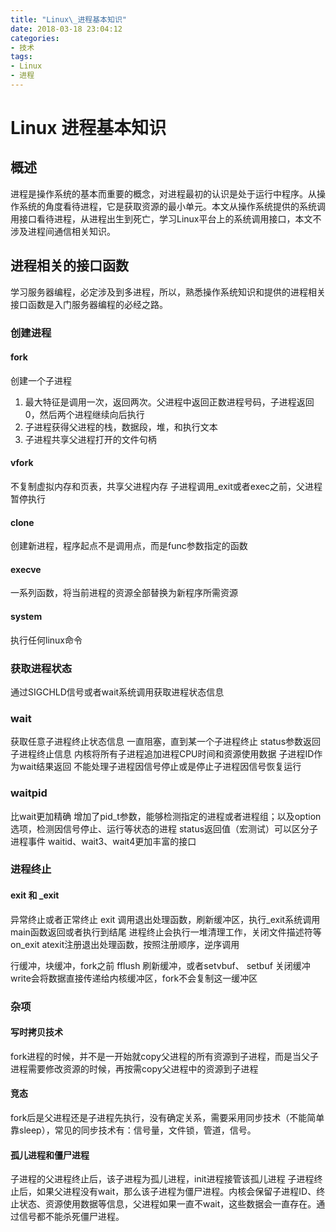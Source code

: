 ```yaml
---
title: "Linux\_进程基本知识"
date: 2018-03-18 23:04:12
categories:
- 技术
tags:
- Linux
- 进程
---
```


# Linux 进程基本知识

## 概述
进程是操作系统的基本而重要的概念，对进程最初的认识是处于运行中程序。从操作系统的角度看待进程，它是获取资源的最小单元。本文从操作系统提供的系统调用接口看待进程，从进程出生到死亡，学习Linux平台上的系统调用接口，本文不涉及进程间通信相关知识。

<!--more-->

## 进程相关的接口函数
学习服务器编程，必定涉及到多进程，所以，熟悉操作系统知识和提供的进程相关接口函数是入门服务器编程的必经之路。
### 创建进程

#### fork
创建一个子进程
1. 最大特征是调用一次，返回两次。父进程中返回正数进程号码，子进程返回0，然后两个进程继续向后执行
2. 子进程获得父进程的栈，数据段，堆，和执行文本
3. 子进程共享父进程打开的文件句柄

#### vfork
不复制虚拟内存和页表，共享父进程内存
子进程调用_exit或者exec之前，父进程暂停执行

#### clone
创建新进程，程序起点不是调用点，而是func参数指定的函数

#### execve
一系列函数，将当前进程的资源全部替换为新程序所需资源
#### system
执行任何linux命令

### 获取进程状态
通过SIGCHLD信号或者wait系统调用获取进程状态信息
### wait
获取任意子进程终止状态信息
一直阻塞，直到某一个子进程终止
status参数返回子进程终止信息
内核将所有子进程追加进程CPU时间和资源使用数据
子进程ID作为wait结果返回
不能处理子进程因信号停止或是停止子进程因信号恢复运行



### waitpid
比wait更加精确
增加了pid_t参数，能够检测指定的进程或者进程组；以及option选项，检测因信号停止、运行等状态的进程
status返回值（宏测试）可以区分子进程事件
waitid、wait3、wait4更加丰富的接口
 


### 进程终止
#### exit 和 _exit
异常终止或者正常终止
exit 调用退出处理函数，刷新缓冲区，执行_exit系统调用
main函数返回或者执行到结尾
进程终止会执行一堆清理工作，关闭文件描述符等
on_exit atexit注册退出处理函数，按照注册顺序，逆序调用

行缓冲，块缓冲，fork之前 fflush 刷新缓冲，或者setvbuf、 setbuf 关闭缓冲
write会将数据直接传递给内核缓冲区，fork不会复制这一缓冲区

### 杂项
#### 写时拷贝技术
fork进程的时候，并不是一开始就copy父进程的所有资源到子进程，而是当父子进程需要修改资源的时候，再按需copy父进程中的资源到子进程

#### 竞态
fork后是父进程还是子进程先执行，没有确定关系，需要采用同步技术（不能简单靠sleep），常见的同步技术有：信号量，文件锁，管道，信号。

#### 孤儿进程和僵尸进程
子进程的父进程终止后，该子进程为孤儿进程，init进程接管该孤儿进程
子进程终止后，如果父进程没有wait，那么该子进程为僵尸进程。内核会保留子进程ID、终止状态、资源使用数据等信息，父进程如果一直不wait，这些数据会一直存在。通过信号都不能杀死僵尸进程。


<!--## 注意事项-->


